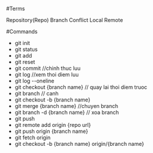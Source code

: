 #Terms

Repository(Repo)
Branch
Conflict
Local
Remote

#Commands

- git init
- git status
- git add
- git reset
- git commit //chinh thuc luu
- git log //xem thoi diem luu
- git log --oneline
- git checkout {branch name} // quay lai thoi diem truoc
- git branch // canh
- git checkout -b {branch name}
- git merge {branch name} //chuyen branch
- git branch -d {branch name} // xoa branch
- git push
- git remote add origin {repo url}
- git push origin {branch name}
- git fetch origin
- git checkout -b {branch name} origin/{branch name}
